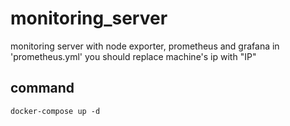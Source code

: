#  monitoring_server

  

monitoring server with node exporter, prometheus and grafana in 'prometheus.yml' you should replace machine's ip with "IP"
## command
`docker-compose up -d`